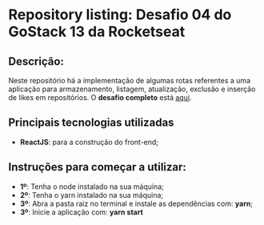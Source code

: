 # Repository listing: Desafio 04 do GoStack 13 da Rocketseat

<h2>Descrição:</h2>
<p>Neste repositório há a implementação de algumas rotas referentes a uma aplicação para armazenamento, listagem, atualização, exclusão e inserção de likes em repositórios.
  O <b>desafio completo</b> está <a href="https://github.com/rocketseat-education/bootcamp-gostack-desafios/tree/master/desafio-conceitos-reactjs">aqui</a>.
</p>

<h2>Principais tecnologias utilizadas</h2>
<ul>
  <li><b>ReactJS</b>: para a construção do front-end;</li>
</ul>

<h2>Instruções para começar a utilizar:</h2>
<ul>
  <li><b>1º</b>: Tenha o node instalado na sua máquina;</li>
  <li><b>2º</b>: Tenha o yarn instalado na sua máquina;</li>
  <li><b>3º</b>: Abra a pasta raiz no terminal e instale as dependências com: <b>yarn</b>;</li>
  <li><b>3º</b>: Inicie a aplicação com: <b>yarn start</b></li>
 

</ul>
